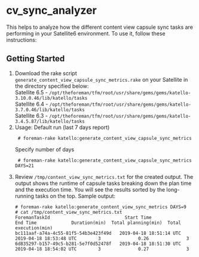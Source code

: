 # cv_sync_analyzer
This helps to analyze how the different content view capsule sync tasks are
performing in your Satellite6 environment.  To use it, follow these instructions:

## Getting Started
1. Download the rake script `generate_content_view_capsule_sync_metrics.rake` on your Satellite in the directory specified below:  
   Satellite 6.5 - `/opt/theforeman/tfm/root/usr/share/gems/gems/katello-3.10.0.46/lib/katello/tasks`  
   Satellite 6.4 - `/opt/theforeman/tfm/root/usr/share/gems/gems/katello-3.7.0.46/lib/katello/tasks`  
   Satellite 6.3 - `/opt/theforeman/tfm/root/usr/share/gems/gems/katello-3.4.5.87/lib/katello/tasks`  
2. Usage:
   Default run (last 7 days report)
   ```console
    # foreman-rake katello:generate_content_view_capsule_sync_metrics
   ```
   Specify number of days
   ```console
    # foreman-rake katello:generate_content_view_capsule_sync_metrics DAYS=21
   ```
3. Review `/tmp/content_view_sync_metrics.txt` for the created output. The output shows the runtime of capsule tasks breaking down the plan time and the execution time.  You will see the results sorted by the long-running tasks on the top.
   Sample output:
   ```console
   # foreman-rake katello:generate_content_view_sync_metrics DAYS=9
   # cat /tmp/content_view_sync_metrics.txt
   ForemanTaskId                            Start Time                   End Time             Duration(min)  Total planning(min)  Total execution(min)
   bc111aaf-a74a-4c55-81f5-54b3e423f49d   2019-04-18 18:51:14 UTC   2019-04-18 18:53:48 UTC        3              0.26              3
   6d835297-b157-49c5-b281-5e7f0d52478f   2019-04-18 18:51:30 UTC   2019-04-18 18:54:02 UTC        3              0.27              3
   ```
